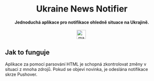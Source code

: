 <div align="center">
    <h1>Ukraine News Notifier</h1>
    <strong>Jednoduchá aplikace pro notifikace ohledně situace na Ukrajině.</strong><br><br>
    <img src="https://forthebadge.com/images/badges/made-with-java.svg" height="30" alt="made with Java">&nbsp;

</div>

## Jak to funguje
Aplikace za pomocí parsování HTML je schopná zkontrolovat změny v situaci z mnoha zdrojů. Pokud se objeví novinka, je odeslána notifikace skrze Pushover.